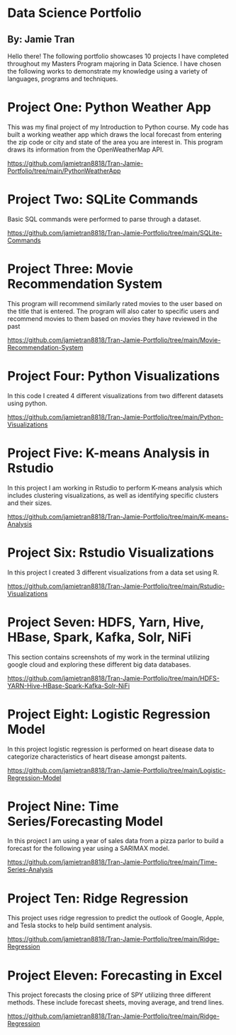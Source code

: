 # Data Science Portfolio
## By: Jamie Tran 
Hello there! The following portfolio showcases 10 projects I have completed throughout my Masters Program majoring in Data Science. I have chosen the following works to demonstrate my knowledge using a variety of languages, programs and techniques. 

# Project One: Python Weather App 
This was my final project of my Introduction to Python course. My code has built a working weather app which draws the local forecast from entering the zip code or city and state of the area you are interest in. This program draws its information from the OpenWeatherMap API.

https://github.com/jamietran8818/Tran-Jamie-Portfolio/tree/main/PythonWeatherApp

# Project Two: SQLite Commands
Basic SQL commands were performed to parse through a dataset.

https://github.com/jamietran8818/Tran-Jamie-Portfolio/tree/main/SQLite-Commands

# Project Three: Movie Recommendation System
This program will recommend similarly rated movies to the user based on the title that is entered. The program will also cater to specific users and recommend movies to them based on movies they have reviewed in the past 

https://github.com/jamietran8818/Tran-Jamie-Portfolio/tree/main/Movie-Recommendation-System

# Project Four: Python Visualizations
In this code I created 4 different visualizations from two different datasets using python.

https://github.com/jamietran8818/Tran-Jamie-Portfolio/tree/main/Python-Visualizations

# Project Five: K-means Analysis in Rstudio
In this project I am working in Rstudio to perform K-means analysis which includes clustering visualizations, as well as identifying specific clusters and their sizes. 

https://github.com/jamietran8818/Tran-Jamie-Portfolio/tree/main/K-means-Analysis

# Project Six: Rstudio Visualizations
In this project I created 3 different visualizations from a data set using R. 

https://github.com/jamietran8818/Tran-Jamie-Portfolio/tree/main/Rstudio-Visualizations

# Project Seven: HDFS, Yarn, Hive, HBase, Spark, Kafka, Solr, NiFi
This section contains screenshots of my work in the terminal utilizing google cloud and exploring these different big data databases.

https://github.com/jamietran8818/Tran-Jamie-Portfolio/tree/main/HDFS-YARN-Hive-HBase-Spark-Kafka-Solr-NiFi

# Project Eight: Logistic Regression Model
In this project logistic regression is performed on heart disease data to categorize characteristics of heart disease amongst paitents. 

https://github.com/jamietran8818/Tran-Jamie-Portfolio/tree/main/Logistic-Regression-Model

# Project Nine: Time Series/Forecasting Model
In this project I am using a year of sales data from a pizza parlor to build a forecast for the following year using a SARIMAX model. 

https://github.com/jamietran8818/Tran-Jamie-Portfolio/tree/main/Time-Series-Analysis

# Project Ten: Ridge Regression 
This project uses ridge regression to predict the outlook of Google, Apple, and Tesla stocks to help build sentiment analysis. 

https://github.com/jamietran8818/Tran-Jamie-Portfolio/tree/main/Ridge-Regression

# Project Eleven: Forecasting in Excel
This project forecasts the closing price of SPY utilizing three different methods. These include forecast sheets, moving average, and trend lines.

https://github.com/jamietran8818/Tran-Jamie-Portfolio/tree/main/Ridge-Regression

